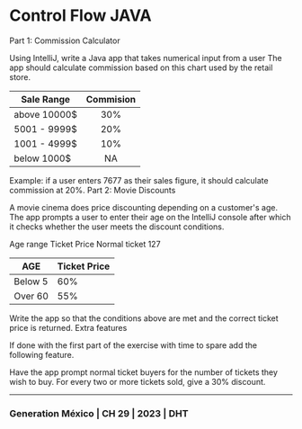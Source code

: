 # Control Flow JAVA

Part 1: Commission Calculator

Using IntelliJ, write a Java app that takes numerical input from a user
The app should calculate commission based on this chart used by the retail store.

| **Sale Range**  |  **Commision**   |
|-----------------|:----------------:|
|  above 10000$   |  30%             |
|  5001 - 9999$   |  20%             |
|  1001 - 4999$   |  10%             |
|  below 1000$    |  NA              |


Example: if a user enters 7677 as their sales figure, it should calculate commission at 20%.
Part 2: Movie Discounts

A movie cinema does price discounting depending on a customer's age.
The app prompts a user to enter their age on the IntelliJ console after which it checks whether the user meets the discount conditions.

Age range	Ticket Price
Normal ticket	127


| **AGE**  |  **Ticket Price** |
|----------|-------------------|
|  Below 5 |  60%              |
| Over 60  |  55%              |


Write the app so that the conditions above are met and the correct ticket price is returned.
Extra features

If done with the first part of the exercise with time to spare add the following feature.

Have the app prompt normal ticket buyers for the number of tickets they wish to buy.
For every two or more tickets sold, give a 30% discount.

---

### Generation México | CH 29 | 2023 | DHT
